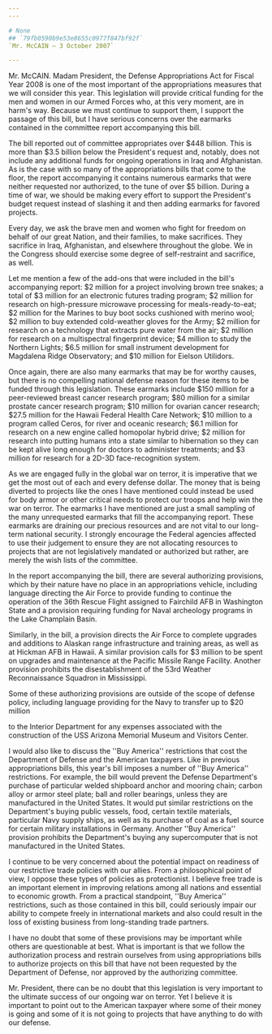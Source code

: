 ```yaml
---
---

# None
## `79fb0590b9e53e8655c0977f847bf92f`
`Mr. McCAIN — 3 October 2007`

---
```


 Mr. McCAIN. Madam President, the Defense Appropriations Act 
for Fiscal Year 2008 is one of the most important of the appropriations 
measures that we will consider this year. This legislation will provide 
critical funding for the men and women in our Armed Forces who, at this 
very moment, are in harm's way. Because we must continue to support 
them, I support the passage of this bill, but I have serious concerns 
over the earmarks contained in the committee report accompanying this 
bill.

The bill reported out of committee appropriates over $448 billion. 
This is more than $3.5 billion below the President's request and, 
notably, does not include any additional funds for ongoing operations 
in Iraq and Afghanistan. As is the case with so many of the 
appropriations bills that come to the floor, the report accompanying it 
contains numerous earmarks that were neither requested nor authorized, 
to the tune of over $5 billion. During a time of war, we should be 
making every effort to support the President's budget request instead 
of slashing it and then adding earmarks for favored projects.

Every day, we ask the brave men and women who fight for freedom on 
behalf of our great Nation, and their families, to make sacrifices. 
They sacrifice in Iraq, Afghanistan, and elsewhere throughout the 
globe. We in the Congress should exercise some degree of self-restraint 
and sacrifice, as well.

Let me mention a few of the add-ons that were included in the bill's 
accompanying report: $2 million for a project involving brown tree 
snakes; a total of $3 million for an electronic futures trading 
program; $2 million for research on high-pressure microwave processing 
for meals-ready-to-eat; $2 million for the Marines to buy boot socks 
cushioned with merino wool; $2 million to buy extended cold-weather 
gloves for the Army; $2 million for research on a technology that 
extracts pure water from the air; $2 million for research on a 
multispectral fingerprint device; $4 million to study the Northern 
Lights; $6.5 million for small instrument development for Magdalena 
Ridge Observatory; and $10 million for Eielson Utilidors.

Once again, there are also many earmarks that may be for worthy 
causes, but there is no compelling national defense reason for these 
items to be funded through this legislation. These earmarks include 
$150 million for a peer-reviewed breast cancer research program; $80 
million for a similar prostate cancer research program; $10 million for 
ovarian cancer research; $27.5 million for the Hawaii Federal Health 
Care Network; $10 million to a program called Ceros, for river and 
oceanic research; $6.1 million for research on a new engine called 
homopolar hybrid drive; $2 million for research into putting humans 
into a state similar to hibernation so they can be kept alive long 
enough for doctors to administer treatments; and $3 million for 
research for a 2D-3D face-recognition system.

As we are engaged fully in the global war on terror, it is imperative 
that we get the most out of each and every defense dollar. The money 
that is being diverted to projects like the ones I have mentioned could 
instead be used for body armor or other critical needs to protect our 
troops and help win the war on terror. The earmarks I have mentioned 
are just a small sampling of the many unrequested earmarks that fill 
the accompanying report. These earmarks are draining our precious 
resources and are not vital to our long-term national security. I 
strongly encourage the Federal agencies affected to use their judgement 
to ensure they are not allocating resources to projects that are not 
legislatively mandated or authorized but rather, are merely the wish 
lists of the committee.

In the report accompanying the bill, there are several authorizing 
provisions, which by their nature have no place in an appropriations 
vehicle, including language directing the Air Force to provide funding 
to continue the operation of the 36th Rescue Flight assigned to 
Fairchild AFB in Washington State and a provision requiring funding for 
Naval archeology programs in the Lake Champlain Basin.

Similarly, in the bill, a provision directs the Air Force to complete 
upgrades and additions to Alaskan range infrastructure and training 
areas, as well as at Hickman AFB in Hawaii. A similar provision calls 
for $3 million to be spent on upgrades and maintenance at the Pacific 
Missile Range Facility. Another provision prohibits the 
disestablishment of the 53rd Weather Reconnaissance Squadron in 
Mississippi.

Some of these authorizing provisions are outside of the scope of 
defense policy, including language providing for the Navy to transfer 
up to $20 million


to the Interior Department for any expenses associated with the 
construction of the USS Arizona Memorial Museum and Visitors Center.

I would also like to discuss the ''Buy America'' restrictions that 
cost the Department of Defense and the American taxpayers. Like in 
previous appropriations bills, this year's bill imposes a number of 
''Buy America'' restrictions. For example, the bill would prevent the 
Defense Department's purchase of particular welded shipboard anchor and 
mooring chain; carbon alloy or armor steel plate; ball and roller 
bearings, unless they are manufactured in the United States. It would 
put similar restrictions on the Department's buying public vessels, 
food, certain textile materials, particular Navy supply ships, as well 
as its purchase of coal as a fuel source for certain military 
installations in Germany. Another ''Buy America'' provision prohibits 
the Department's buying any supercomputer that is not manufactured in 
the United States.

I continue to be very concerned about the potential impact on 
readiness of our restrictive trade policies with our allies. From a 
philosophical point of view, I oppose these types of policies as 
protectionist. I believe free trade is an important element in 
improving relations among all nations and essential to economic growth. 
From a practical standpoint, ''Buy America'' restrictions, such as 
those contained in this bill, could seriously impair our ability to 
compete freely in international markets and also could result in the 
loss of existing business from long-standing trade partners.

I have no doubt that some of these provisions may be important while 
others are questionable at best. What is important is that we follow 
the authorization process and restrain ourselves from using 
appropriations bills to authorize projects on this bill that have not 
been requested by the Department of Defense, nor approved by the 
authorizing committee.

Mr. President, there can be no doubt that this legislation is very 
important to the ultimate success of our ongoing war on terror. Yet I 
believe it is important to point out to the American taxpayer where 
some of their money is going and some of it is not going to projects 
that have anything to do with our defense.